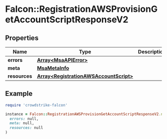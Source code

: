 # Falcon::RegistrationAWSProvisionGetAccountScriptResponseV2

## Properties

| Name | Type | Description | Notes |
| ---- | ---- | ----------- | ----- |
| **errors** | [**Array&lt;MsaAPIError&gt;**](MsaAPIError.md) |  |  |
| **meta** | [**MsaMetaInfo**](MsaMetaInfo.md) |  |  |
| **resources** | [**Array&lt;RegistrationAWSAccountScript&gt;**](RegistrationAWSAccountScript.md) |  |  |

## Example

```ruby
require 'crowdstrike-falcon'

instance = Falcon::RegistrationAWSProvisionGetAccountScriptResponseV2.new(
  errors: null,
  meta: null,
  resources: null
)
```


